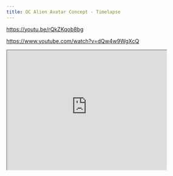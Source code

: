 ```yaml
---
title: OC Alien Avatar Concept - Timelapse
---
```


https://youtu.be/rQkZKqob8bg

https://www.youtube.com/watch?v=dQw4w9WgXcQ

<iframe width="420" height="315"
src="https://www.youtube.com/embed/dQw4w9WgXcQ">
</iframe>
